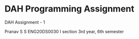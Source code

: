 # DAH Programming Assignment
DAH Assignment - 1

Pranav S S
ENG20DS0030
I section
3rd year, 6th semester
